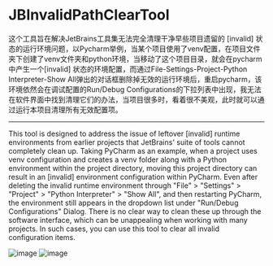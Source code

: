 # JBInvalidPathClearTool
这个工具旨在解决JetBrains工具集无法完全清理干净早些项目遗留的 [invalid] 状态的运行环境问题，以Pycharm举例，当某个项目使用了venv配置，在项目文件夹下创建了venv文件夹和python环境，当移动了这个项目目录，就会在pycharm中产生一个[invalid] 状态的环境配置，而通过File-Settings-Project-Python Interpreter-Show All弹出的对话框删除掉无效的运行环境后，重启pycharm，该环境依然会在调试配置的Run/Debug Configurations的下拉列表中出现，我无法在软件界面中找到清理它们的办法，当项目很多时，看着很不美观，此时就可以通过运行本项目清理所有无效配置项。
***
This tool is designed to address the issue of leftover [invalid] runtime environments from earlier projects that JetBrains' suite of tools cannot completely clean up. Taking PyCharm as an example, when a project uses venv configuration and creates a venv folder along with a Python environment within the project directory, moving this project directory can result in an [invalid] environment configuration within PyCharm. Even after deleting the invalid runtime environment through "File" > "Settings" > "Project" > "Python Interpreter" > "Show All", and then restarting PyCharm, the environment still appears in the dropdown list under "Run/Debug Configurations" Dialog. There is no clear way to clean these up through the software interface, which can be unappealing when working with many projects. In such cases, you can use this tool to clear all invalid configuration items.

![image](https://github.com/user-attachments/assets/ac8b4a40-3c7f-459c-872a-e6739e353dec)
![image](https://github.com/user-attachments/assets/af429c65-d7b9-4eba-b442-1e03d54c5954)
